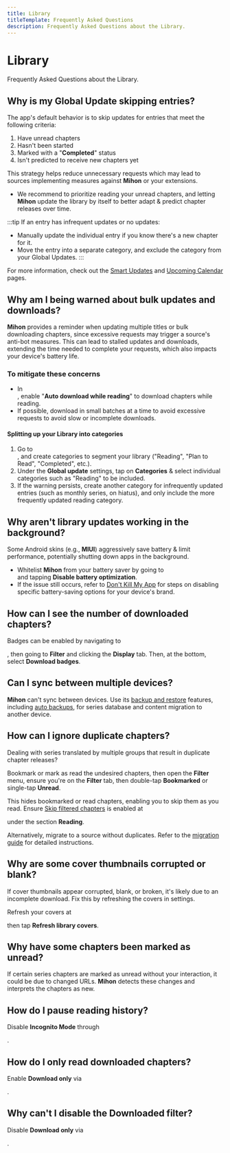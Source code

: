 ```yaml
---
title: Library
titleTemplate: Frequently Asked Questions
description: Frequently Asked Questions about the Library.
---
```


# Library
Frequently Asked Questions about the Library.

## Why is my Global Update skipping entries?
The app's default behavior is to skip updates for entries that meet the following criteria:

1. Have unread chapters
1. Hasn't been started
1. Marked with a "**Completed**" status
1. Isn't predicted to receive new chapters yet

This strategy helps reduce unnecessary requests which may lead to sources implementing measures against **Mihon** or your extensions.
* We recommend to prioritize reading your unread chapters, and letting **Mihon** update the library by itself to better adapt & predict chapter releases over time.

:::tip
If an entry has infrequent updates or no updates:
* Manually update the individual entry if you know there's a new chapter for it.
* Move the entry into a separate category, and exclude the category from your Global Updates.
:::

For more information, check out the [Smart Updates](/docs/faq/updates/smart) and [Upcoming Calendar](/docs/faq/updates/upcoming) pages.

## Why am I being warned about bulk updates and downloads?
**Mihon** provides a reminder when updating multiple titles or bulk downloading chapters, since excessive requests may trigger a source's anti-bot measures.
This can lead to stalled updates and downloads, extending the time needed to complete your requests, which also impacts your device's battery life.
### To mitigate these concerns
* In <nav to="downloads">, enable "**Auto download while reading**" to download chapters while reading.
* If possible, download in small batches at a time to avoid excessive requests to avoid slow or incomplete downloads.

#### Splitting up your Library into categories
1. Go to <nav to="library">, and create categories to segment your library ("Reading", "Plan to Read", "Completed", etc.).
1. Under the **Global update** settings, tap on **Categories** & select individual categories such as "Reading" to be included.
1. If the warning persists, create another category for infrequently updated entries (such as monthly series, on hiatus), and only include the more frequently updated reading category.

## Why aren't library updates working in the background?
Some Android skins (e.g., **MIUI**) aggressively save battery & limit performance, potentially shutting down apps in the background.
* Whitelist **Mihon** from your battery saver by going to <nav to="advanced"> and tapping **Disable battery optimization**.
* If the issue still occurs, refer to [Don't Kill My App](https://dontkillmyapp.com/) for steps on disabling specific battery-saving options for your device's brand.

## How can I see the number of downloaded chapters?
Badges can be enabled by navigating to <nav to="main_library">, then going to **Filter** and clicking the **Display** tab.
Then, at the bottom, select **Download badges**.

## Can I sync between multiple devices?
**Mihon** can't sync between devices.
Use its [backup and restore](/docs/guides/backups) features, including [auto backups](/docs/guides/backups#enabling-automatic-backups), for series database and content migration to another device.

## How can I ignore duplicate chapters?
Dealing with series translated by multiple groups that result in duplicate chapter releases?

Bookmark or mark as read the undesired chapters, then open the **Filter** menu, ensure you're on the **Filter** tab, then double-tap **Bookmarked** or single-tap **Unread**.

This hides bookmarked or read chapters, enabling you to skip them as you read.
Ensure [Skip filtered chapters](/docs/guides/reader-settings#skip-filtered-chapters) is enabled at <nav to="reader"> under the section **Reading**.

Alternatively, migrate to a source without duplicates.
Refer to the [migration guide](/docs/guides/source-migration) for detailed instructions.

## Why are some cover thumbnails corrupted or blank?
If cover thumbnails appear corrupted, blank, or broken, it's likely due to an incomplete download. Fix this by refreshing the covers in settings.

Refresh your covers at <nav to="advanced"> then tap **Refresh library covers**.

## Why have some chapters been marked as unread?
If certain series chapters are marked as unread without your interaction, it could be due to changed URLs.
**Mihon** detects these changes and interprets the chapters as new.

## How do I pause reading history?
Disable **Incognito Mode** through <nav to="incognito-mode">.

## How do I only read downloaded chapters?
Enable **Download only** via <nav to="downloaded-only">.

## Why can't I disable the Downloaded filter?
Disable **Download only** via <nav to="downloaded-only">.
